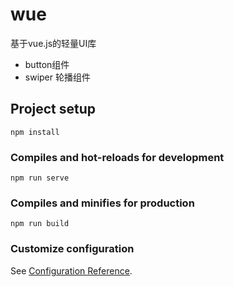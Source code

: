 # wue
基于vue.js的轻量UI库
+ button组件
+ swiper 轮播组件

## Project setup
```
npm install
```

### Compiles and hot-reloads for development
```
npm run serve
```

### Compiles and minifies for production
```
npm run build
```




### Customize configuration
See [Configuration Reference](https://cli.vuejs.org/config/).
